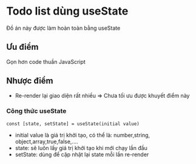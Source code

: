 # Todo list dùng useState

Đồ án này được làm hoàn toàn bằng useState

## Ưu điểm

Gọn hơn code thuần JavaScript

## Nhược điểm

- Re-render lại giao diện rất nhiều
  => Chưa tối ưu được khuyết điểm này

### Công thức useState

`const [state, setState] = useState(initial value)`

- initial value là giá trị khởi tạo, có thể là: number,string, object,array,true,false,....
- state: sẽ luôn lấy giá trị khởi tạo khi mới chạy lần đầu
- setState: dùng để cập nhật lại state mỗi lần re-render
